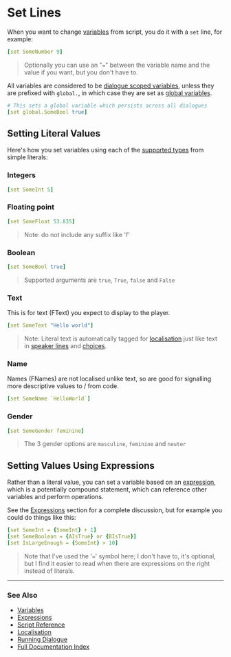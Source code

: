 # Set Lines

When you want to change [variables](Variables.md) from script, you do it with a 
`set` line, for example:

```yaml
[set SomeNumber 9]
```

> Optionally you can use an "`=`" between the variable name and the value if you
> want, but you don't have to.

All variables are considered to be [dialogue scoped variables](Variables.md#dialogue-variables),
unless they are prefixed with `global.`, in which case they are set as 
[global variables](Variables.md#global-variables).

```yaml
# This sets a global variable which persists across all dialogues
[set global.SomeBool true]
```

## Setting Literal Values

Here's how you set variables using each of the [supported types](Variables.md#supported-types)
from simple literals:

### Integers

```yaml
[set SomeInt 5]
```

### Floating point

```yaml
[set SomeFloat 53.835]
```

> Note: do not include any suffix like 'f'
### Boolean

```yaml
[set SomeBool true]
```

> Supported arguments are `true`, `True`, `false` and `False`

### Text

This is for text (FText) you expect to display to the player. 
```yaml
[set SomeText "Hello world"]
```

> Note: Literal text is automatically tagged for [localisation](Localisation.md)
> just like text in [speaker lines](SpeakerLines.md) and [choices](ChoiceLines.md).

### Name

Names (FNames) are not localised unlike text, so are good for signalling more descriptive
values to / from code.

```yaml
[set SomeName `HelloWorld`]
```

### Gender

```yaml
[set SomeGender feminine]
```

> The 3 gender options are `masculine`, `feminine` and `neuter`

## Setting Values Using Expressions

Rather than a literal value, you can set a variable based on an
[expression](Expressions.md), which is a potentially compound statement, which 
can reference other variables and perform operations.

See the [Expressions](Expressions.md) section for a complete discussion, but
for example you could do things like this:

```yaml
[set SomeInt = {SomeInt} + 1]
[set SomeBoolean = {AIsTrue} or {BIsTrue}]
[set IsLargeEnough = {SomeInt} > 10]
```

> Note that I've used the '`=`' symbol here; I don't have to, it's optional, but
> I find it easier to read when there are expressions on the right instead of
> literals.

---

### See Also
 
* [Variables](Variables.md)
* [Expressions](Expressions.md)
* [Script Reference](ScriptReference.md)
* [Localisation](Localisation.md)
* [Running Dialogue](RunningDialogue.md)
* [Full Documentation Index](../Index.md)